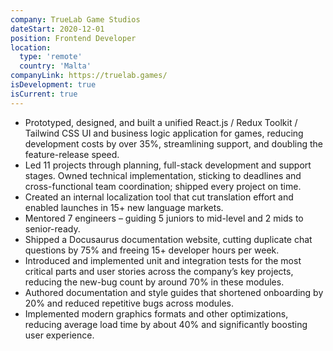 ```yaml
---
company: TrueLab Game Studios
dateStart: 2020-12-01
position: Frontend Developer
location:
  type: 'remote'
  country: 'Malta'
companyLink: https://truelab.games/
isDevelopment: true
isCurrent: true
---
```


- Prototyped, designed, and built a unified React.js / Redux Toolkit / Tailwind CSS UI and business logic application for games, reducing development costs by over 35%, streamlining support, and doubling the feature-release speed.
- Led 11 projects through planning, full-stack development and support stages. Owned technical implementation, sticking to deadlines and cross-functional team coordination; shipped every project on time.
- Created an internal localization tool that cut translation effort and enabled launches in 15+ new language markets.
- Mentored 7 engineers – guiding 5 juniors to mid-level and 2 mids to senior-ready.
- Shipped a Docusaurus documentation website, cutting duplicate chat questions by 75% and freeing 15+ developer hours per week.
- Introduced and implemented unit and integration tests for the most critical parts and user stories across the company’s key projects, reducing the new-bug count by around 70% in these modules.
- Authored documentation and style guides that shortened onboarding by 20% and reduced repetitive bugs across modules.
- Implemented modern graphics formats and other optimizations, reducing average load time by about 40% and significantly boosting user experience.
